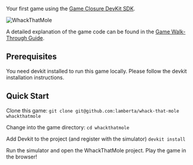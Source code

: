 Your first game using the [Game Closure DevKit SDK](https://github.com/gameclosure/devkit).

![WhackThatMole](https://raw.githubusercontent.com/lamberta/devkit-doc/master/guide/assets/game-walkthrough/game-console.png)

A detailed explanation of the game code can be found in the
[Game Walk-Through Guide](https://github.com/lamberta/devkit-doc/blob/master/guide/game-walkthrough.md).

## Prerequisites

You need devkit installed to run this game locally. Please follow the devkit
installation instructions.

## Quick Start

Clone this game:
`git clone git@github.com:lamberta/whack-that-mole whackthatmole`

Change into the game directory:
`cd whackthatmole`

Add Devkit to the project (and register with the simulator)
`devkit install`

Run the simulator and open the WhackThatMole project. Play the game in the browser!
